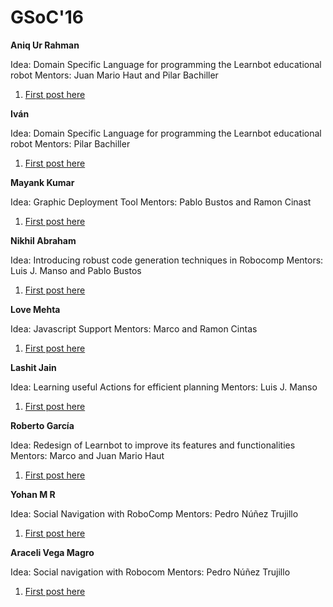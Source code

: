# GSoC'16

**Aniq Ur Rahman**

Idea: Domain Specific Language for programming the Learnbot educational robot
Mentors: Juan Mario Haut and Pilar Bachiller

1.  [First post here](/web/gsoc/2017/aniq/post1)

**Iván**

Idea: Domain Specific Language for programming the Learnbot educational robot
Mentors: Pilar Bachiller

1.  [First post here](/web/gsoc/2017/ivan/post1)

**Mayank Kumar**

Idea: Graphic Deployment Tool
Mentors: Pablo Bustos and Ramon Cinast 

1.  [First post here](/web/gsoc/2017/mayank/post1)

**Nikhil Abraham**

Idea: Introducing robust code generation techniques in Robocomp
Mentors: Luis J. Manso and Pablo Bustos

1.  [First post here](/web/gsoc/2017/nikhil/post1)

**Love Mehta**

Idea: Javascript Support
Mentors: Marco and Ramon Cintas

1.  [First post here](/web/gsoc/2017/love/post1)

**Lashit Jain**

Idea: Learning useful Actions for efficient planning
Mentors: Luis J. Manso

1.  [First post here](/web/gsoc/2017/lashit/post1)

**Roberto García**

Idea: Redesign of Learnbot to improve its features and functionalities
Mentors: Marco and Juan Mario Haut

1.  [First post here](/web/gsoc/2017/brickbit/post1)

**Yohan M R**

Idea: Social Navigation with RoboComp
Mentors: Pedro Núñez Trujillo

1.  [First post here](/web/gsoc/2017/yohan/post1)

**Araceli Vega Magro**

Idea: Social navigation with Robocom
Mentors: Pedro Núñez Trujillo

1.  [First post here](/web/gsoc/2017/araceli/post1)



